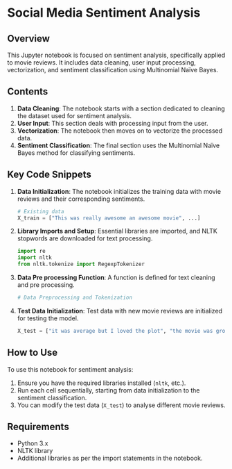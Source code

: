 
# Social Media Sentiment Analysis

## Overview

This Jupyter notebook is focused on sentiment analysis, specifically applied to movie reviews. It includes data cleaning, user input processing, vectorization, and sentiment classification using Multinomial Naïve Bayes.

## Contents

1. **Data Cleaning**: The notebook starts with a section dedicated to cleaning the dataset used for sentiment analysis.
2. **User Input**: This section deals with processing input from the user.
3. **Vectorization**: The notebook then moves on to vectorize the processed data.
4. **Sentiment Classification**: The final section uses the Multinomial Naïve Bayes method for classifying sentiments.

## Key Code Snippets

1. **Data Initialization**: The notebook initializes the training data with movie reviews and their corresponding sentiments.

    ```python
    # Existing data
    X_train = ["This was really awesome an awesome movie", ...]
    ```

2. **Library Imports and Setup**: Essential libraries are imported, and NLTK stopwords are downloaded for text processing.

    ```python
    import re
    import nltk
    from nltk.tokenize import RegexpTokenizer
    ```

3. **Data Pre processing Function**: A function is defined for text cleaning and pre processing.

    ```python
    # Data Preprocessing and Tokenization
    ```

4. **Test Data Initialization**: Test data with new movie reviews are initialized for testing the model.

    ```python
    X_test = ["it was average but I loved the plot", "the movie was groundbreaking and had amazing visuals", ...]
    ```

## How to Use

To use this notebook for sentiment analysis:

1. Ensure you have the required libraries installed (`nltk`, etc.).
2. Run each cell sequentially, starting from data initialization to the sentiment classification.
3. You can modify the test data (`X_test`) to analyse different movie reviews.

## Requirements

- Python 3.x
- NLTK library
- Additional libraries as per the import statements in the notebook.
